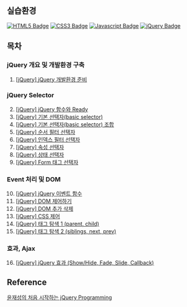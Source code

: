 ## 실습환경
[![HTML5 Badge](https://img.shields.io/badge/HTML5-E34F26?style=flat&logo=HTML5&logoColor=FFFFFF)](https://en.wikipedia.org/wiki/HTML5)
[![CSS3 Badge](https://img.shields.io/badge/CSS3-1572B6?style=flat&logo=CSS3&logoColor=FFFFFF)](https://en.wikipedia.org/wiki/CSS)
[![Javascript Badge](https://img.shields.io/badge/JS-F7DF1E?style=flat&logo=JavaScript&logoColor=FFFFFF)](https://developer.mozilla.org/en-US/docs/Web/JavaScript)
[![jQuery Badge](https://img.shields.io/badge/jQuery3.6-0769AD?style=flat&logo=jQuery&logoColor=FFFFFF)](https://jquery.com/)

## 목차
### jQuery 개요 및 개발환경 구축
1. [\[jQuery\] jQuery 개발환경 준비](https://yonghwankim-dev.tistory.com/423)

### jQuery Selector
2. [\[jQuery\] jQuery 함수와 Ready](https://yonghwankim-dev.tistory.com/424)
3. [\[jQuery\] 기본 선택자(basic selector)](https://yonghwankim-dev.tistory.com/425)
4. [\[jQuery\] 기본 선택자(basic selector) 조합](https://yonghwankim-dev.tistory.com/426)
5. [\[jQuery\] 순서 필터 선택자](https://yonghwankim-dev.tistory.com/428)
6. [\[jQuery\] 인덱스 필터 선택자](https://yonghwankim-dev.tistory.com/429)
7. [\[jQuery\] 속성 선택자](https://yonghwankim-dev.tistory.com/430)
8. [\[jQuery\] 상태 선택자](https://yonghwankim-dev.tistory.com/431)
9. [\[jQuery\] Form 태그 선택자](https://yonghwankim-dev.tistory.com/433)

### Event 처리 및 DOM
10. [\[jQuery\] jQuery 이벤트 함수](https://yonghwankim-dev.tistory.com/434)
11. [\[jQuery\] DOM 제어하기](https://yonghwankim-dev.tistory.com/435)
12. [\[jQuery\] DOM 추가 삭제](https://yonghwankim-dev.tistory.com/436)
13. [\[jQuery\] CSS 제어](https://yonghwankim-dev.tistory.com/438)
14. [\[jQuery\] 태그 탐색 1 (parent, child)](https://yonghwankim-dev.tistory.com/439)
15. [\[jQuery\] 태그 탐색 2 (siblings, next, prev)](https://yonghwankim-dev.tistory.com/440)

### 효과, Ajax
16. [\[jQuery\] jQuery 효과 (Show/Hide, Fade, Slide, Callback)](https://yonghwankim-dev.tistory.com/441)




## Reference
[윤재성의 처음 시작하는 jQuery Programming](https://www.inflearn.com/course/jquery-programming/dashboard)
